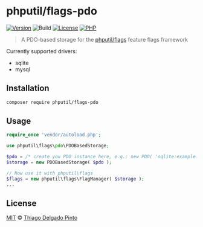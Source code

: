 # phputil/flags-pdo

[![Version](https://poser.pugx.org/phputil/flags-pdo/v?style=flat-square)](https://packagist.org/packages/phputil/flags-pdo)
![Build](https://github.com/thiagodp/phputil-flags-pdo/actions/workflows/ci.yml/badge.svg?style=flat)
[![License](https://poser.pugx.org/phputil/flags-pdo/license?style=flat-square)](https://packagist.org/packages/phputil/flags-pdo)
[![PHP](http://poser.pugx.org/phputil/flags-pdo/require/php)](https://packagist.org/packages/phputil/flags-pdo)

> A PDO-based storage for the [phputil/flags](https://github.com/thiagodp/phputil-flags) feature flags framework

Currently supported drivers:
- sqlite
- mysql

## Installation

```bash
composer require phputil/flags-pdo
```

## Usage

```php
require_once 'vendor/autoload.php';

use phputil\flags\pdo\PDOBasedStorage;

$pdo = /* create you PDO instance here, e.g.: new PDO( 'sqlite:example.sqlite' ) */;
$storage = new PDOBasedStorage( $pdo );

// Now use it with phputil\flags
$flags = new phputil\flags\FlagManager( $storage );
...
```

## License

[MIT](/LICENSE) © [Thiago Delgado Pinto](https://github.com/thiagodp)

